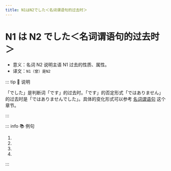 ```yaml
---
title: N1はN2でした＜名词谓语句的过去时＞
---
```


# N1 は N2 でした＜名词谓语句的过去时＞

- 意义：名词 N2 说明主语 N1 过去的性质、属性。
- 译文：`N1（曾）是N2`

::: tip :bookmark: 说明

「でした」是判断词「です」的过去时。「です」的否定形式「ではありません」的过去时是「ではありませんでした」。具体的变化形式可以参考 [名词谓语句](../../term/1-4-3.md) 这个章节。

:::

::: info :books: 例句

1. <grammer-content sentence="[昨日/きのう]の[午後/ごご]**は**「[日本史/にほんし]」の[試験/しけん]**でした**。" trans="昨天下午考了日本史。" />
1. <grammer-content sentence="[母/はは]**は**[医者/いしゃ]**でした**。" trans='妈妈以前是医生。' />
1. <grammer-content sentence="[今日/きょう]**は**とてもいい[一日/いちにち]**でした**。" trans='今天真是美好的一天。' />
1. <grammer-content sentence="[二人/ふたり]**は**[同/おな]じ[大学/だいがく]ではありません**でした**。" trans='两人之前不是同一所大学的。' />

:::
